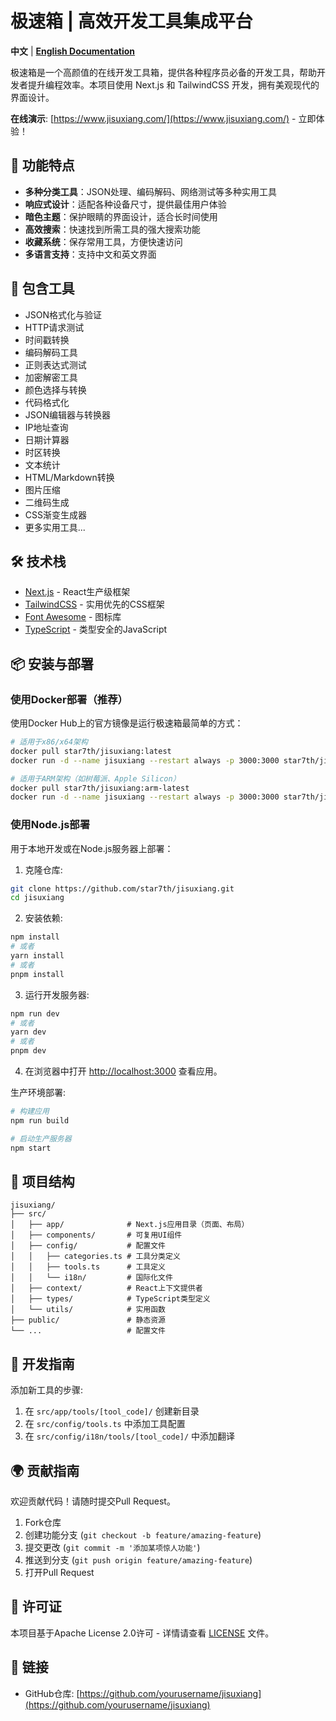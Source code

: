 # 极速箱 | 高效开发工具集成平台

**中文** | **[English Documentation](README.md)**

极速箱是一个高颜值的在线开发工具箱，提供各种程序员必备的开发工具，帮助开发者提升编程效率。本项目使用 Next.js 和 TailwindCSS 开发，拥有美观现代的界面设计。

**在线演示**: [https://www.jisuxiang.com/](https://www.jisuxiang.com/) - 立即体验！

## 🚀 功能特点

- **多种分类工具**：JSON处理、编码解码、网络测试等多种实用工具
- **响应式设计**：适配各种设备尺寸，提供最佳用户体验
- **暗色主题**：保护眼睛的界面设计，适合长时间使用
- **高效搜索**：快速找到所需工具的强大搜索功能
- **收藏系统**：保存常用工具，方便快速访问
- **多语言支持**：支持中文和英文界面

## 🔧 包含工具

- JSON格式化与验证
- HTTP请求测试
- 时间戳转换
- 编码解码工具
- 正则表达式测试
- 加密解密工具
- 颜色选择与转换
- 代码格式化
- JSON编辑器与转换器
- IP地址查询
- 日期计算器
- 时区转换
- 文本统计
- HTML/Markdown转换
- 图片压缩
- 二维码生成
- CSS渐变生成器
- 更多实用工具...

## 🛠️ 技术栈

- [Next.js](https://nextjs.org) - React生产级框架
- [TailwindCSS](https://tailwindcss.com) - 实用优先的CSS框架
- [Font Awesome](https://fontawesome.com) - 图标库
- [TypeScript](https://www.typescriptlang.org/) - 类型安全的JavaScript

## 📦 安装与部署

### 使用Docker部署（推荐）

使用Docker Hub上的官方镜像是运行极速箱最简单的方式：

```bash
# 适用于x86/x64架构
docker pull star7th/jisuxiang:latest
docker run -d --name jisuxiang --restart always -p 3000:3000 star7th/jisuxiang:latest

# 适用于ARM架构（如树莓派、Apple Silicon）
docker pull star7th/jisuxiang:arm-latest
docker run -d --name jisuxiang --restart always -p 3000:3000 star7th/jisuxiang:arm-latest
```

### 使用Node.js部署

用于本地开发或在Node.js服务器上部署：

1. 克隆仓库:
```bash
git clone https://github.com/star7th/jisuxiang.git
cd jisuxiang
```

2. 安装依赖:
```bash
npm install
# 或者
yarn install
# 或者
pnpm install
```

3. 运行开发服务器:
```bash
npm run dev
# 或者
yarn dev
# 或者
pnpm dev
```

4. 在浏览器中打开 [http://localhost:3000](http://localhost:3000) 查看应用。

生产环境部署:
```bash
# 构建应用
npm run build

# 启动生产服务器
npm start
```

## 🧩 项目结构

```
jisuxiang/
├── src/
│   ├── app/              # Next.js应用目录（页面、布局）
│   ├── components/       # 可复用UI组件
│   ├── config/           # 配置文件
│   │   ├── categories.ts # 工具分类定义
│   │   ├── tools.ts      # 工具定义
│   │   └── i18n/         # 国际化文件
│   ├── context/          # React上下文提供者
│   ├── types/            # TypeScript类型定义
│   └── utils/            # 实用函数
├── public/               # 静态资源
└── ...                   # 配置文件
```

## 🧪 开发指南

添加新工具的步骤:

1. 在 `src/app/tools/[tool_code]/` 创建新目录
2. 在 `src/config/tools.ts` 中添加工具配置
3. 在 `src/config/i18n/tools/[tool_code]/` 中添加翻译

## 🌍 贡献指南

欢迎贡献代码！请随时提交Pull Request。

1. Fork仓库
2. 创建功能分支 (`git checkout -b feature/amazing-feature`)
3. 提交更改 (`git commit -m '添加某项惊人功能'`)
4. 推送到分支 (`git push origin feature/amazing-feature`)
5. 打开Pull Request

## 📄 许可证

本项目基于Apache License 2.0许可 - 详情请查看 [LICENSE](LICENSE) 文件。

## 🔗 链接

- GitHub仓库: [https://github.com/yourusername/jisuxiang](https://github.com/yourusername/jisuxiang) 
